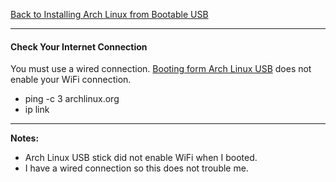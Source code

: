 [Back to Installing Arch Linux from Bootable USB](../01-install-arch-linux.md)
***

#### Check Your Internet Connection
You must use a wired connection.  [Booting form Arch Linux
USB](boot-from-usb.com) does not enable your WiFi connection.

* ping -c 3 archlinux.org
* ip link


---
__Notes:__
* Arch Linux USB stick did not enable WiFi when I booted.
* I have a wired connection so this does not trouble me.
